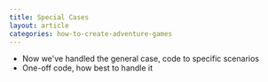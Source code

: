 ```yaml
---
title: Special Cases
layout: article
categories: how-to-create-adventure-games
---
```


* Now we've handled the general case, code to specific scenarios
* One-off code, how best to handle it
